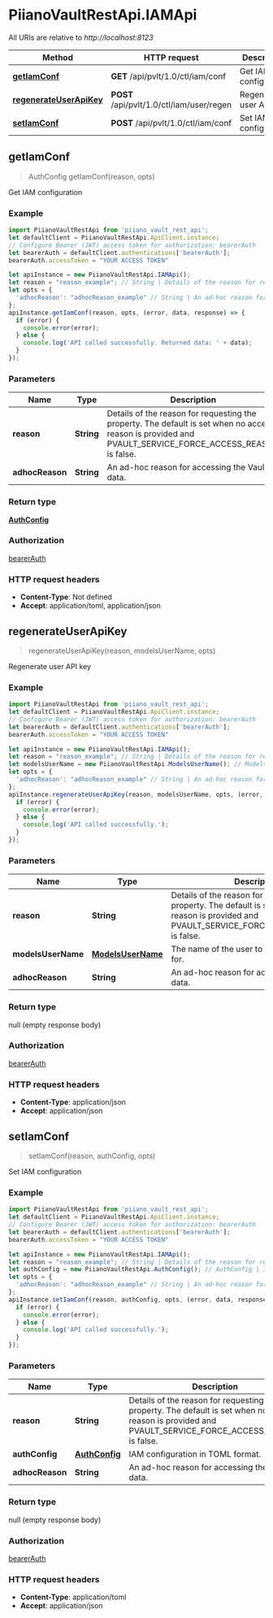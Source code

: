 # PiianoVaultRestApi.IAMApi

All URIs are relative to *http://localhost:8123*

Method | HTTP request | Description
------------- | ------------- | -------------
[**getIamConf**](IAMApi.md#getIamConf) | **GET** /api/pvlt/1.0/ctl/iam/conf | Get IAM configuration
[**regenerateUserApiKey**](IAMApi.md#regenerateUserApiKey) | **POST** /api/pvlt/1.0/ctl/iam/user/regen | Regenerate user API key
[**setIamConf**](IAMApi.md#setIamConf) | **POST** /api/pvlt/1.0/ctl/iam/conf | Set IAM configuration



## getIamConf

> AuthConfig getIamConf(reason, opts)

Get IAM configuration

### Example

```javascript
import PiianoVaultRestApi from 'piiano_vault_rest_api';
let defaultClient = PiianoVaultRestApi.ApiClient.instance;
// Configure Bearer (JWT) access token for authorization: bearerAuth
let bearerAuth = defaultClient.authentications['bearerAuth'];
bearerAuth.accessToken = "YOUR ACCESS TOKEN"

let apiInstance = new PiianoVaultRestApi.IAMApi();
let reason = "reason_example"; // String | Details of the reason for requesting the property. The default is set when no access reason is provided and PVAULT_SERVICE_FORCE_ACCESS_REASON is false.
let opts = {
  'adhocReason': "adhocReason_example" // String | An ad-hoc reason for accessing the Vault data.
};
apiInstance.getIamConf(reason, opts, (error, data, response) => {
  if (error) {
    console.error(error);
  } else {
    console.log('API called successfully. Returned data: ' + data);
  }
});
```

### Parameters


Name | Type | Description  | Notes
------------- | ------------- | ------------- | -------------
 **reason** | **String**| Details of the reason for requesting the property. The default is set when no access reason is provided and PVAULT_SERVICE_FORCE_ACCESS_REASON is false. | 
 **adhocReason** | **String**| An ad-hoc reason for accessing the Vault data. | [optional] 

### Return type

[**AuthConfig**](AuthConfig.md)

### Authorization

[bearerAuth](../README.md#bearerAuth)

### HTTP request headers

- **Content-Type**: Not defined
- **Accept**: application/toml, application/json


## regenerateUserApiKey

> regenerateUserApiKey(reason, modelsUserName, opts)

Regenerate user API key

### Example

```javascript
import PiianoVaultRestApi from 'piiano_vault_rest_api';
let defaultClient = PiianoVaultRestApi.ApiClient.instance;
// Configure Bearer (JWT) access token for authorization: bearerAuth
let bearerAuth = defaultClient.authentications['bearerAuth'];
bearerAuth.accessToken = "YOUR ACCESS TOKEN"

let apiInstance = new PiianoVaultRestApi.IAMApi();
let reason = "reason_example"; // String | Details of the reason for requesting the property. The default is set when no access reason is provided and PVAULT_SERVICE_FORCE_ACCESS_REASON is false.
let modelsUserName = new PiianoVaultRestApi.ModelsUserName(); // ModelsUserName | The name of the user to regenerate API key for.
let opts = {
  'adhocReason': "adhocReason_example" // String | An ad-hoc reason for accessing the Vault data.
};
apiInstance.regenerateUserApiKey(reason, modelsUserName, opts, (error, data, response) => {
  if (error) {
    console.error(error);
  } else {
    console.log('API called successfully.');
  }
});
```

### Parameters


Name | Type | Description  | Notes
------------- | ------------- | ------------- | -------------
 **reason** | **String**| Details of the reason for requesting the property. The default is set when no access reason is provided and PVAULT_SERVICE_FORCE_ACCESS_REASON is false. | 
 **modelsUserName** | [**ModelsUserName**](ModelsUserName.md)| The name of the user to regenerate API key for. | 
 **adhocReason** | **String**| An ad-hoc reason for accessing the Vault data. | [optional] 

### Return type

null (empty response body)

### Authorization

[bearerAuth](../README.md#bearerAuth)

### HTTP request headers

- **Content-Type**: application/json
- **Accept**: application/json


## setIamConf

> setIamConf(reason, authConfig, opts)

Set IAM configuration

### Example

```javascript
import PiianoVaultRestApi from 'piiano_vault_rest_api';
let defaultClient = PiianoVaultRestApi.ApiClient.instance;
// Configure Bearer (JWT) access token for authorization: bearerAuth
let bearerAuth = defaultClient.authentications['bearerAuth'];
bearerAuth.accessToken = "YOUR ACCESS TOKEN"

let apiInstance = new PiianoVaultRestApi.IAMApi();
let reason = "reason_example"; // String | Details of the reason for requesting the property. The default is set when no access reason is provided and PVAULT_SERVICE_FORCE_ACCESS_REASON is false.
let authConfig = new PiianoVaultRestApi.AuthConfig(); // AuthConfig | IAM configuration in TOML format.
let opts = {
  'adhocReason': "adhocReason_example" // String | An ad-hoc reason for accessing the Vault data.
};
apiInstance.setIamConf(reason, authConfig, opts, (error, data, response) => {
  if (error) {
    console.error(error);
  } else {
    console.log('API called successfully.');
  }
});
```

### Parameters


Name | Type | Description  | Notes
------------- | ------------- | ------------- | -------------
 **reason** | **String**| Details of the reason for requesting the property. The default is set when no access reason is provided and PVAULT_SERVICE_FORCE_ACCESS_REASON is false. | 
 **authConfig** | [**AuthConfig**](AuthConfig.md)| IAM configuration in TOML format. | 
 **adhocReason** | **String**| An ad-hoc reason for accessing the Vault data. | [optional] 

### Return type

null (empty response body)

### Authorization

[bearerAuth](../README.md#bearerAuth)

### HTTP request headers

- **Content-Type**: application/toml
- **Accept**: application/json

